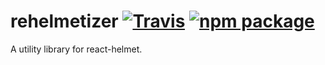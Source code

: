 # rehelmetizer [![Travis][build-badge]][build] [![npm package][npm-badge]][npm]
A utility library for react-helmet.

[build-badge]: https://img.shields.io/travis/powerchordlabs/rehelmetizer/master.svg?style=flat-square
[build]: https://travis-ci.org/powerchordlabs/rehelmetizer

[npm-badge]: https://img.shields.io/npm/v/rehelmetizer.svg?style=flat-square
[npm]: https://www.npmjs.org/package/rehelmetizer